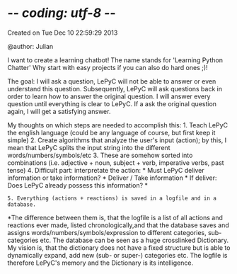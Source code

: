 # -*- coding: utf-8 -*-

Created on Tue Dec 10 22:59:29 2013

@author: Julian


I want to create a learning chatbot!
The name stands for 'Learning Python Chatter'
Why start with easy projects if you can also do hard ones ;)!

The goal: I will ask a question, LePyC will not be able to answer or even understand this question.
Subsequently, LePyC will ask questions back in order to learn how to answer the original question.
I will answer every question until everything is clear to LePyC.
If a ask the original question again, I will get a satisfying answer. 


My thoughts on which steps are needed to accomplish this:
    1. Teach LePyC the english language (could be any language of course, but first keep it simple)
    2. Create algorithms that analyze the user's input (action);
    by this, I mean that LePyC splits the input string
    into the different words/numbers/symbols/etc
    3. These are somehow sorted into combinations (i.e. adjective + noun, subject + verb, imperative verbs, past tense)
    4. Difficult part: interpretate the action:
        * Must LePyC deliver information or take information?
        * Deliver / Take information
        * If deliver: Does LePyC already possess this information?
        * 

    5. Everything (actions + reactions) is saved in a logfile and in a database.


*The difference between them is, that the logfile is a list of all actions and reactions ever made,
listed chronologically,and that the database saves and assigns words/numbers/symbols/expression to 
different categories, sub-categories etc.
The database can be seen as a huge crosslinked Dictionary. My vision is, that the dictionary does not have a fixed structure
but is able to dynamically expand, add new (sub- or super-) categories etc.
The logfile is therefore LePyC's memory and the Dictionary is its intelligence.

